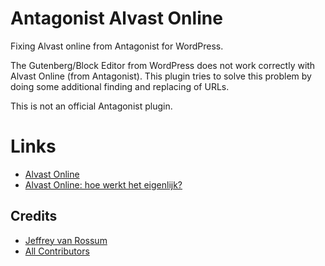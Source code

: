 # Antagonist Alvast Online

Fixing Alvast online from Antagonist for WordPress.

The Gutenberg/Block Editor from WordPress does not work correctly with Alvast Online (from Antagonist). This plugin tries to solve this problem by doing some additional finding and replacing of URLs.

This is not an official Antagonist plugin.

# Links

* [Alvast Online](https://www.alvast-online.nl)
* [Alvast Online: hoe werkt het eigenlijk?](https://www.antagonist.nl/blog/alvast-online-uitgelegd/)

## Credits

- [Jeffrey van Rossum](https://github.com/jeffreyvr)
- [All Contributors](../../contributors)
